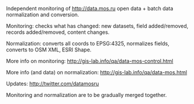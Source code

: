 Independent monitoring of http://data.mos.ru open data + batch data normalization and conversion. 

Monitoring: checks what has changed: new datasets, field added/removed, records added/removed, content changes.

Normalization: converts all coords to EPSG:4325, normalizes fields, converts to OSM XML, ESRI Shape.

More info on monitoring: http://gis-lab.info/qa/data-mos-control.html

More info (and data) on normalization: http://gis-lab.info/qa/data-mos.html

Updates: http://twitter.com/datamosru

Monitoring and normalization are to be gradually merged together.